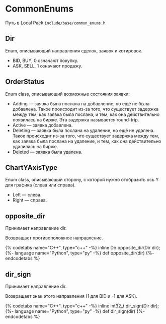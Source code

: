 # CommonEnums

Путь в Local Pack `include/base/common_enums.h`

## Dir

Enum, описывающий направления сделок, заявок и котировок.

- BID, BUY, 0 означают покупку.
- ASK, SELL, 1 означают продажу.

## OrderStatus

Enum class, описывающий возможные состояния заявки:

- Adding — заявка была послана на добавление, но ещё не была добавлена.
  Такое происходит из-за того, что существует задержка между тем, как заявка была послана, и тем, как она действительно появилась на бирже.
  Эта задержка называется round-trip.
- Active — заявка добавлена.
- Deleting — заявка была послана на удаление, но ещё не удалена.
  Такое происходит из-за того, что существует задержка между тем, как заявка была послана на удаление, и тем, как она действительно удалилась на бирже.
- Deleted — заявка была удалена.

## ChartYAxisType

Enum class, описывающий сторону, с которой нужно отобразить ось Y для графика (слева или справа).

- Left — слева.
- Right — справа.

## opposite_dir

Принимает направление dir.

Возвращает противоположное направление.

{% codetabs name="C++", type="c++" -%}
inline Dir opposite_dir(Dir dir);
{%- language name="Python", type="py" -%}
def opposite_dir(dir)
{%- endcodetabs %}

## dir_sign

Принимает направление dir.

Возвращает знак этого направления (1 для BID и -1 для ASK).

{% codetabs name="C++", type="c++" -%}
inline int32_t dir_sign(Dir dir);
{%- language name="Python", type="py" -%}
def dir_sign(dir)
{%- endcodetabs %}

